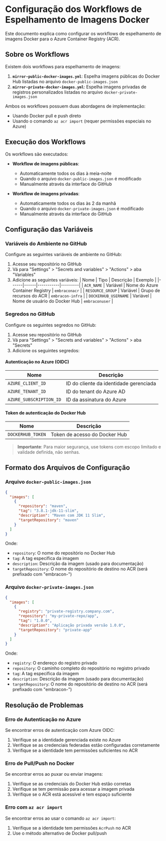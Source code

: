 # Configuração dos Workflows de Espelhamento de Imagens Docker

Este documento explica como configurar os workflows de espelhamento de imagens Docker para o Azure Container Registry (ACR).

## Sobre os Workflows

Existem dois workflows para espelhamento de imagens:

1. **`mirror-public-docker-images.yml`**: Espelha imagens públicas do Docker Hub listadas no arquivo `docker-public-images.json`
2. **`mirror-private-docker-images.yml`**: Espelha imagens privadas de registros personalizados listadas no arquivo `docker-private-images.json`

Ambos os workflows possuem duas abordagens de implementação:
- Usando Docker pull e push direto
- Usando o comando `az acr import` (requer permissões especiais no Azure)

## Execução dos Workflows

Os workflows são executados:
- **Workflow de imagens públicas**:
  - Automaticamente todos os dias à meia-noite
  - Quando o arquivo `docker-public-images.json` é modificado
  - Manualmente através da interface do GitHub

- **Workflow de imagens privadas**:
  - Automaticamente todos os dias às 2 da manhã
  - Quando o arquivo `docker-private-images.json` é modificado
  - Manualmente através da interface do GitHub

## Configuração das Variáveis

### Variáveis do Ambiente no GitHub

Configure as seguintes variáveis de ambiente no GitHub:

1. Acesse seu repositório no GitHub
2. Vá para "Settings" > "Secrets and variables" > "Actions" > aba "Variables"
3. Adicione as seguintes variáveis:
| Nome | Tipo | Descrição | Exemplo |
|------|------|-----------|---------|
| `ACR_NAME` | Variável | Nome do Azure Container Registry | `embraconacr` |
| `RESOURCE_GROUP` | Variável | Grupo de recursos do ACR | `embracon-infra` |
| `DOCKERHUB_USERNAME` | Variável | Nome de usuário do Docker Hub | `embraconuser` |

### Segredos no GitHub

Configure os seguintes segredos no GitHub:

1. Acesse seu repositório no GitHub
2. Vá para "Settings" > "Secrets and variables" > "Actions" > aba "Secrets"
3. Adicione os seguintes segredos:

#### Autenticação no Azure (OIDC)

| Nome | Descrição |
|------|-----------|
| `AZURE_CLIENT_ID` | ID do cliente da identidade gerenciada |
| `AZURE_TENANT_ID` | ID do tenant do Azure AD |
| `AZURE_SUBSCRIPTION_ID` | ID da assinatura do Azure |

#### Token de autenticação do Docker Hub

| Nome | Descrição |
|------|-----------|
| `DOCKERHUB_TOKEN` | Token de acesso do Docker Hub |

> **Importante**: Para maior segurança, use tokens com escopo limitado e validade definida, não senhas.

## Formato dos Arquivos de Configuração

### Arquivo `docker-public-images.json`

```json
{
  "images": [
    {
      "repository": "maven",
      "tag": "3.8.1-jdk-11-slim",
      "description": "Maven com JDK 11 Slim",
      "targetRepository": "maven"
    }
  ]
}
```

Onde:
- `repository`: O nome do repositório no Docker Hub
- `tag`: A tag específica da imagem
- `description`: Descrição da imagem (usado para documentação)
- `targetRepository`: O nome do repositório de destino no ACR (será prefixado com "embracon-")

### Arquivo `docker-private-images.json`

```json
{
  "images": [
    {
      "registry": "private-registry.company.com",
      "repository": "my-private-repo/app",
      "tag": "1.0.0",
      "description": "Aplicação privada versão 1.0.0",
      "targetRepository": "private-app"
    }
  ]
}
```

Onde:
- `registry`: O endereço do registro privado
- `repository`: O caminho completo do repositório no registro privado
- `tag`: A tag específica da imagem
- `description`: Descrição da imagem (usado para documentação)
- `targetRepository`: O nome do repositório de destino no ACR (será prefixado com "embracon-")

## Resolução de Problemas

### Erro de Autenticação no Azure

Se encontrar erros de autenticação com Azure OIDC:

1. Verifique se a identidade gerenciada existe no Azure
2. Verifique se as credenciais federadas estão configuradas corretamente
3. Verifique se a identidade tem permissões suficientes no ACR

### Erro de Pull/Push no Docker

Se encontrar erros ao puxar ou enviar imagens:

1. Verifique se as credenciais do Docker Hub estão corretas
2. Verifique se tem permissão para acessar a imagem privada
3. Verifique se o ACR está acessível e tem espaço suficiente

### Erro com `az acr import`

Se encontrar erros ao usar o comando `az acr import`:

1. Verifique se a identidade tem permissões `AcrPush` no ACR
2. Use o método alternativo de Docker pull/push
